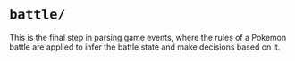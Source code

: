 # `battle/`

This is the final step in parsing game events, where the rules of a Pokemon
battle are applied to infer the battle state and make decisions based on it.
